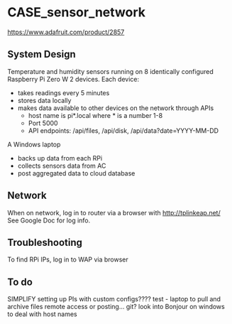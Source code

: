 # CASE_sensor_network

https://www.adafruit.com/product/2857

## System Design

Temperature and humidity sensors running on 8 identically configured Raspberry Pi Zero W 2 devices. Each device:
* takes readings every 5 minutes
* stores data locally
* makes data available to other devices on the network through APIs
	* host name is pi*.local where * is a number 1-8
	* Port 5000
	* API endpoints: /api/files, /api/disk, /api/data?date=YYYY-MM-DD

A Windows laptop
* backs up data from each RPi
* collects sensors data from AC
* post aggregated data to cloud database

## Network

When on network, log in to router via a browser with http://tplinkeap.net/ <Br>
See Google Doc for log info.

## Troubleshooting

To find RPi IPs, log in to WAP via browser

## To do

SIMPLIFY setting up PIs with custom configs????
test - laptop to pull and archive files
remote access or posting... git?
look into Bonjour on windows to deal with host names
